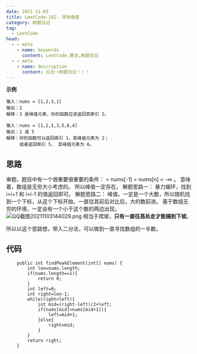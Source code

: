 ```yaml
---
date: 2021-11-03
title: LeetCode-162. 寻找峰值
category: 刷题日记
tag:
  - LeetCode
head:
  - - meta
    - name: keywords
      content: LeetCode,算法,刷题日记
  - - meta
    - name: description
      content: 乐云一刷题日记！！！
---
```

**示例**
```
输入：nums = [1,2,3,1]
输出：2
解释：3 是峰值元素，你的函数应该返回其索引 2。
```
```
输入：nums = [1,2,1,3,5,6,4]
输出：1 或 5 
解释：你的函数可以返回索引 1，其峰值元素为 2；
     或者返回索引 5， 其峰值元素为 6。
```
## 思路
审题，题目中有一个很重要很重要的条件： > nums[-1] = nums[n] = -∞ 。
意味着，数组是无穷大小考虑的。
所以峰值一定存在。
解题思路一：
暴力循环，找到 i>i+1 和 i>i-1 的值返回即可。
解题思路二：
峰值，一定是一个大数，所以随机找到一个下标，从这个下标开始，一直往其前后对比后，大的数前进。
基于数组无穷的环境，一定会有一个小于这个数的两边出现。
![QQ截图20211103144029.png](https://leyuna-blog-img.oss-cn-hangzhou.aliyuncs.com/image/2021-11-03/QQ截图20211103144029.png)
相当于爬坡，**只有一直往高处走才能搞到下坡**。

所以以这个思路想，带入二分法，可以做到一直寻找数组的一半数。
## 代码
```
    public int findPeakElement(int[] nums) {
        int len=nums.length;
        if(nums.length==1){
            return 0;
        }
        int left=0;
        int right=len-1;
        while(right>left){
            int mid=(right-left)/2+left;
            if(nums[mid]<nums[mid+1]){
                left=mid+1;
            }else{
                right=mid;
            }
        }
        return right;
    }
```
